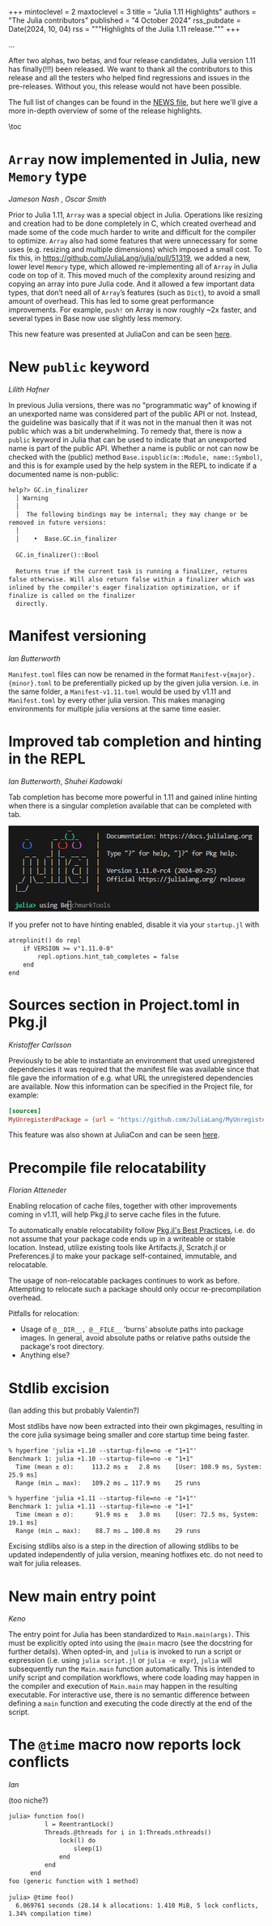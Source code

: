 +++
mintoclevel = 2
maxtoclevel = 3
title = "Julia 1.11 Highlights"
authors = "The Julia contributors"
published = "4 October 2024"
rss_pubdate = Date(2024, 10, 04)
rss = """Highlights of the Julia 1.11 release."""
+++

...


After two alphas, two betas, and four release candidates, Julia version 1.11 has finally(!!!) been released. We want to thank all the contributors to this release and all the testers who helped find regressions and issues in the pre-releases. Without you, this release would not have been possible.

The full list of changes can be found in the [NEWS file](https://github.com/JuliaLang/julia/blob/release-1.11/NEWS.md), but here we'll give a more in-depth overview of some of the release highlights.

\toc

# `Array` now implemented in Julia, new `Memory` type
*Jameson Nash* , *Oscar Smith*

Prior to Julia 1.11, `Array` was a special object in Julia. Operations like resizing and creation had to be done completely in C, which created overhead and made some of the code much harder to write and difficult for the compiler to optimize. `Array` also had some features that were unnecessary for some uses (e.g. resizing and multiple dimensions) which imposed a small cost. To fix this, in https://github.com/JuliaLang/julia/pull/51319, we added a new, lower level `Memory` type, which allowed re-implementing all of `Array` in Julia code on top of it. This moved much of the complexity around resizing and copying an array into pure Julia code. And it allowed a few important data types, that don’t need all of `Array`’s features (such as `Dict`), to avoid a small amount of overhead. This has led to some great performance improvements. For example, `push!` on Array is now roughly ~2x faster, and several types in Base now use slightly less memory.

This new feature was presented at JuliaCon and can be seen [here](https://www.youtube.com/watch?v=L6BFQ1d8xNs).


# New `public` keyword
*Lilith Hafner*

In previous Julia versions, there was no "programmatic way" of knowing if an unexported name was considered part of the public API or not.
Instead, the guideline was basically that if it was not in the manual then it was not public which was a bit underwhelming.
To remedy that, there is now a `public` keyword in Julia that can be used to indicate that an unexported name is part of the public API.
Whether a name is public or not can now be checked with the (public) method `Base.ispublic(m::Module, name::Symbol)`, and this is for example used by
the help system in the REPL to indicate if a documented name is non-public:

```
help?> GC.in_finalizer
  │ Warning
  │
  │  The following bindings may be internal; they may change or be removed in future versions:
  │
  │    •  Base.GC.in_finalizer

  GC.in_finalizer()::Bool

  Returns true if the current task is running a finalizer, returns false otherwise. Will also return false within a finalizer which was inlined by the compiler's eager finalization optimization, or if finalize is called on the finalizer       
  directly.
```


# Manifest versioning
*Ian Butterworth*

`Manifest.toml` files can now be renamed in the format `Manifest-v{major}.{minor}.toml`
to be preferentially picked up by the given julia version. i.e. in the same folder,
a `Manifest-v1.11.toml` would be used by v1.11 and `Manifest.toml` by every other julia
version. This makes managing environments for multiple julia versions at the same time easier.

# Improved tab completion and hinting in the REPL
*Ian Butterworth*, *Shuhei Kadowaki*

Tab completion has become more powerful in 1.11 and gained inline hinting when there is a singular completion available that can be completed with tab.

![](/assets/blog/2024-1.11-highlights/inline_complete.png)

If you prefer not to have hinting enabled, disable it via your `startup.jl` with
```
atreplinit() do repl
    if VERSION >= v"1.11.0-0"
        repl.options.hint_tab_completes = false
    end
end
```


# Sources section in Project.toml in Pkg.jl
*Kristoffer Carlsson*

Previously to be able to instantiate an environment that used unregistered dependencies it was required that the manifest file was available since that
file gave the information of e.g. what URL the unregistered dependencies are available. Now this information can be specified in the Project file,
for example:

```toml
[sources]
MyUnregisterdPackage = {url = "https://github.com/JuliaLang/MyUnregisteredPacakge.jl"}
```

This feature was also shown at JuliaCon and can be seen [here](https://youtu.be/7n27lF_SrxY?t=19).

# Precompile file relocatability
*Florian Atteneder*

Enabling relocation of cache files, together with other improvements coming in v1.11,
will help Pkg.jl to serve cache files in the future.

To automatically enable relocatability follow [Pkg.jl's Best Practices](https://pkgdocs.julialang.org/v1/creating-packages/#Best-Practices), i.e.
do not assume that your package code ends up in a writeable or stable location.
Instead, utilize existing tools like Artifacts.jl, Scratch.jl or Preferences.jl to
make your package self-contained, immutable, and relocatable.

The usage of non-relocatable packages continues to work as before.
Attempting to relocate such a package should only occur re-precompilation overhead.

Pitfalls for relocation:
- Usage of `@__DIR__, @__FILE__` 'burns' absolute paths into package images.
 In general, avoid absolute paths or relative paths outside the package's root directory.
- Anything else?


# Stdlib excision
(Ian adding this but probably Valentin?)

Most stdlibs have now been extracted into their own pkgimages, resulting in the core julia sysimage being smaller and core startup time being faster.
```
% hyperfine 'julia +1.10 --startup-file=no -e "1+1"'
Benchmark 1: julia +1.10 --startup-file=no -e "1+1"
  Time (mean ± σ):     113.2 ms ±   2.8 ms    [User: 108.9 ms, System: 25.9 ms]
  Range (min … max):   109.2 ms … 117.9 ms    25 runs
```

```
% hyperfine 'julia +1.11 --startup-file=no -e "1+1"'
Benchmark 1: julia +1.11 --startup-file=no -e "1+1"
  Time (mean ± σ):      91.9 ms ±   3.0 ms    [User: 72.5 ms, System: 19.1 ms]
  Range (min … max):    88.7 ms … 100.8 ms    29 runs
```

Excising stdlibs also is a step in the direction of allowing stdlibs to be updated independently of julia version, meaning hotfixes etc. do not need to wait for julia releases.

# New main entry point
*Keno*

The entry point for Julia has been standardized to `Main.main(args)`. This must be explicitly opted into using the `@main` macro (see the docstring for further details). When opted-in, and `julia` is invoked to run a script or expression (i.e. using `julia script.jl` or `julia -e expr`), `julia` will subsequently run the `Main.main` function automatically. This is intended to unify script and compilation workflows, where code loading may happen in the compiler and execution of `Main.main` may happen in the resulting executable. For interactive use, there is no semantic difference between defining a `main` function and executing the code directly at the end of the script.

# The `@time` macro now reports lock conflicts
*Ian*

(too niche?)

```
julia> function foo()
          l = ReentrantLock()
          Threads.@threads for i in 1:Threads.nthreads()
              lock(l) do
                  sleep(1)
              end
          end
      end
foo (generic function with 1 method)

julia> @time foo()
  6.069761 seconds (28.14 k allocations: 1.410 MiB, 5 lock conflicts, 1.34% compilation time)
```

